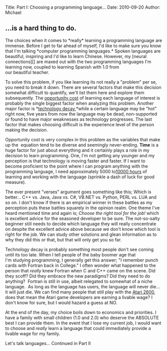 Title: Part I: Choosing a programming language...
Date: 2010-09-20
Author: Michael


...is a hard thing to do.
-------------------------

</p>
The choices when it comes to *really* learning a programming language
are immense. Before I get to far ahead of myself, I'd like to make sure
you know that I'm talking *computer programming languages.* Spoken
languages are beautiful, inspiring and I'd like to learn Chinese.
However, my [neural connections][] are maxed out with the two
programming languages I'm learning now, coupled to learning Spanish with
1.0 from our beautiful teacher.

To solve this problem, if you like learning its not really a "problem"
per se, you need to break it down. There are several factors that make
this decision somewhat difficult to quantify, we'll list them here and
explore them subsequently. The [opportunity cost][] of learning each
language of interest is probably the single biggest factor
when analyzing this problem. Another major factor is *[technology
decay][],*while a certain language may be "hot" right now, five years
from now the language may be dead, non-supported or found to have major
weaknesses as technology progresses. The last factor that makes choosing
difficult is the experience level of the person making the decision.

Opportunity cost is very complex in this problem as the variables that
make up the  equation tend to be diverse and seemingly never-ending.
**Time** is a huge factor for just about everything and it certainly
plays a role in my decision to learn programming. One, I'm not getting
any younger and my perception is that technology is moving faster and
faster. If I want to become proficient to the point where I can program
anything with the programming language, I need approximately
5000 to[10000 hours][] of learning and working with the language
(sprinkle a dash of luck for good measure).

The ever present "verses" argument goes something like this; Which is
better... C++ vs. Java, Java vs. C\#, VB.NET vs. Python, PERL vs. LUA
and so on. I don't know if there is an empirical winner in these battles
as my perception puts these battles squarely in the opinion realm. One
theme I've heard mentioned time and again is; *Choose the right tool for
the job!* which is excellent advice for the seasoned developer to be
sure. The not-so-salty beginner still needs to decide which language
they will really concentrate on despite the excellent advice
above because we don't know which tool is right for the job. We can
study other solutions and glean information as to why they did this or
that, but that will only get you so far.

Technology decay is probably something most people don't see coming
until its too late. When I tell people of the baby boomer age that
I'm studying programming, I generally get this answer; "I remember punch
cards with Fortran back in College." I often wonder what happened to the
person that *really* knew Fortran when C and C++ came on the scene. Did
they scoff? Did they embrace the new paradigms? Did they need to do
anything?  Fortran is still in use, albeit relegated to somewhat of a
niche language.  As long as the language has users, the language will
never die... it will just die. We can find many people that still play
with the [Atari 2600][], does that mean the Atari game developers are
earning a livable wage? I don't know for sure, but I would hazard a
guess at NO.

At the end of the day, my choice boils down to economics and priorities.
I have a family with small children (1.0 and 2.0) who deserve the
ABSOLUTE best I can provide them. In the event that I lose my current
job, I would want to choose and *really* learn a language that could
immediately provide a livable wage for my family.

Let's talk languages... Continued in Part II

  [neural connections]: http://www.medicalnewstoday.com/articles/60455.php
  [opportunity cost]: http://en.wikipedia.org/wiki/Opportunity_cost
  [technology decay]: http://www.starnetdata.com/wp-content/uploads/2010/02/The-Phenomenon-of-Technology-Decay.pdf
  [10000 hours]: http://www.squidoo.com/10000-hour-rule
  [Atari 2600]: http://en.wikipedia.org/wiki/Atari_2600
